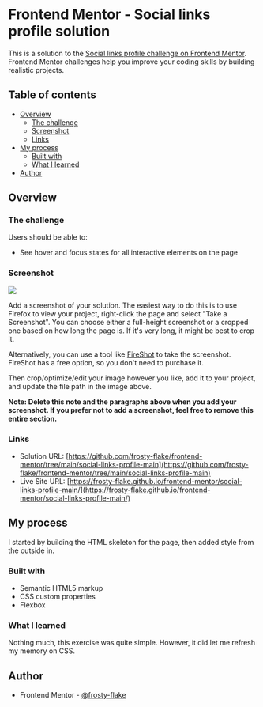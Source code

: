 # Frontend Mentor - Social links profile solution

This is a solution to the [Social links profile challenge on Frontend Mentor](https://www.frontendmentor.io/challenges/social-links-profile-UG32l9m6dQ). Frontend Mentor challenges help you improve your coding skills by building realistic projects. 

## Table of contents

- [Overview](#overview)
  - [The challenge](#the-challenge)
  - [Screenshot](#screenshot)
  - [Links](#links)
- [My process](#my-process)
  - [Built with](#built-with)
  - [What I learned](#what-i-learned)
- [Author](#author)

## Overview

### The challenge

Users should be able to:

- See hover and focus states for all interactive elements on the page

### Screenshot

![](./screenshot.jpg)

Add a screenshot of your solution. The easiest way to do this is to use Firefox to view your project, right-click the page and select "Take a Screenshot". You can choose either a full-height screenshot or a cropped one based on how long the page is. If it's very long, it might be best to crop it.

Alternatively, you can use a tool like [FireShot](https://getfireshot.com/) to take the screenshot. FireShot has a free option, so you don't need to purchase it. 

Then crop/optimize/edit your image however you like, add it to your project, and update the file path in the image above.

**Note: Delete this note and the paragraphs above when you add your screenshot. If you prefer not to add a screenshot, feel free to remove this entire section.**

### Links

- Solution URL: [https://github.com/frosty-flake/frontend-mentor/tree/main/social-links-profile-main](https://github.com/frosty-flake/frontend-mentor/tree/main/social-links-profile-main)
- Live Site URL: [https://frosty-flake.github.io/frontend-mentor/social-links-profile-main/](https://frosty-flake.github.io/frontend-mentor/social-links-profile-main/)

## My process

I started by building the HTML skeleton for the page, then added style from the outside in.

### Built with

- Semantic HTML5 markup
- CSS custom properties
- Flexbox

### What I learned

Nothing much, this exercise was quite simple. However, it did let me refresh my memory on CSS.

## Author

- Frontend Mentor - [@frosty-flake](https://www.frontendmentor.io/profile/frosty-flake)
